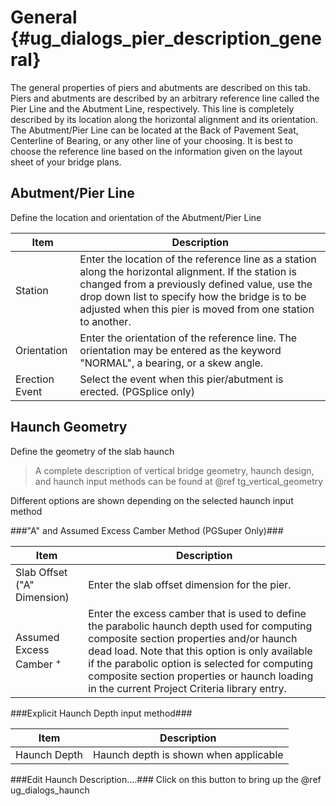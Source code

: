 General {#ug_dialogs_pier_description_general}
==============================================
The general properties of piers and abutments are described on this tab. Piers and abutments are described by an arbitrary reference line called the Pier Line and the Abutment Line, respectively. This line is completely described by its location along the horizontal alignment and its orientation. The Abutment/Pier Line can be located at the Back of Pavement Seat, Centerline of Bearing, or any other line of your choosing. It is best to choose the reference line based on the information given on the layout sheet of your bridge plans.

Abutment/Pier Line
-------------------
Define the location and orientation of the Abutment/Pier Line

Item | Description
-----|-----------
Station | Enter the location of the reference line as a station along the horizontal alignment. If the station is changed from a previously defined value, use the drop down list to specify how the bridge is to be adjusted when this pier is moved from one station to another.
Orientation | Enter the orientation of the reference line. The orientation may be entered as the keyword "NORMAL", a bearing, or a skew angle.
Erection Event | Select the event when this pier/abutment is erected. (PGSplice only)

Haunch Geometry
---------------
Define the geometry of the slab haunch

> A complete description of vertical bridge geometry, haunch design, and haunch input methods can be found at @ref tg_vertical_geometry

Different options are shown depending on the selected haunch input method

###"A" and Assumed Excess Camber Method (PGSuper Only)###

Item | Description
-----|-------------
Slab Offset ("A" Dimension) | Enter the slab offset dimension for the pier.
Assumed Excess Camber <sup>+</sup>  | Enter the excess camber that is used to define the parabolic haunch depth used for computing composite section properties and/or haunch dead load. Note that this option is only available if the parabolic option is selected for computing composite section properties or haunch loading in the current Project Criteria library entry.

###Explicit Haunch Depth input method###

Item | Description
-----|-------------
Haunch Depth | Haunch depth is shown when applicable

###Edit Haunch Description....###
Click on this button to bring up the @ref ug_dialogs_haunch
